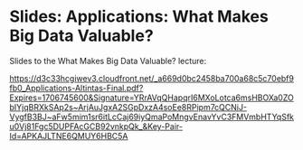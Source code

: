 # Slides: Applications: What Makes Big Data Valuable?

Slides to the What Makes Big Data Valuable? lecture:

https://d3c33hcgiwev3.cloudfront.net/_a669d0bc2458ba700a68c5c70ebf9fb0_Applications-Altintas-Final.pdf?Expires=1706745600&Signature=YRrAVqQHapqrI6MXoLotca6msHBOXa0ZObIYjqBRXkSAp2s~ArjAuJgxA2SGpDxzA4soEe8RPipm7cQCNiJ-VygfB3BJ~aFw5mim1sr6itLcCaj69iyQmaPoMngvEnavYvC3FMVmbHTYqSfku0Vj81Fgc5DUPFAcGCB92vnkpQk_&Key-Pair-Id=APKAJLTNE6QMUY6HBC5A